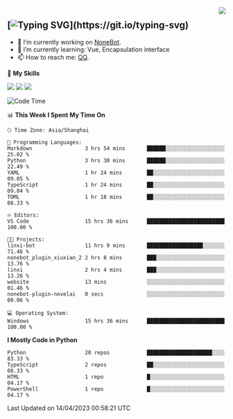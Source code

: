 <a href="#">
  <img align="right" src="https://github-readme-stats.vercel.app/api?username=mute23-code&count_private=true&show_icons=true&bg_color=15,f2f7fd,E0EAFC" />
</a>

[![Typing SVG](https://readme-typing-svg.herokuapp.com?size=25&duration=2500&color=8C43EA&vCenter=true&width=200&height=40&lines=Hi+there+%F0%9F%91%8B%F0%9F%8F%BB;I'm+mute.)](https://git.io/typing-svg)
-----


- 🔭 I’m currently working on [NoneBot](https://github.com/nonebot).
- 🌱 I’m currently learning: Vue, Encapsulation interface
- 📫 How to reach me: [QQ](http://wpa.qq.com/msgrd?v=3&uin=2740324073&site=qq&menu=yes).


🌟 **My Skills** 

![](https://img.shields.io/badge/-Python-3e74a2?style=flat-square&logo=Python&logoColor=fff)
![](https://img.shields.io/badge/-Node.js-339933?style=flat-square&logo=Node.js&logoColor=fff)
![](https://img.shields.io/badge/-Vue-4fc08d?style=flat-square&logo=Vue.js&logoColor=fff)

<!--START_SECTION:waka-->
![Code Time](http://img.shields.io/badge/Code%20Time-107%20hrs%2023%20mins-blue)

📊 **This Week I Spent My Time On** 

```text
🕑︎ Time Zone: Asia/Shanghai

💬 Programming Languages: 
Markdown                 3 hrs 54 mins       ██████░░░░░░░░░░░░░░░░░░░   25.02 % 
Python                   3 hrs 30 mins       ██████░░░░░░░░░░░░░░░░░░░   22.49 % 
YAML                     1 hr 24 mins        ██░░░░░░░░░░░░░░░░░░░░░░░   09.05 % 
TypeScript               1 hr 24 mins        ██░░░░░░░░░░░░░░░░░░░░░░░   09.04 % 
TOML                     1 hr 18 mins        ██░░░░░░░░░░░░░░░░░░░░░░░   08.33 % 

🔥 Editors: 
VS Code                  15 hrs 36 mins      █████████████████████████   100.00 % 

🐱‍💻 Projects: 
linxi-bot                11 hrs 9 mins       ██████████████████░░░░░░░   71.46 % 
nonebot_plugin_xiuxian_2 2 hrs 8 mins        ███░░░░░░░░░░░░░░░░░░░░░░   13.76 % 
linxi                    2 hrs 4 mins        ███░░░░░░░░░░░░░░░░░░░░░░   13.26 % 
website                  13 mins             ░░░░░░░░░░░░░░░░░░░░░░░░░   01.46 % 
nonebot-plugin-novelai   0 secs              ░░░░░░░░░░░░░░░░░░░░░░░░░   00.06 % 

💻 Operating System: 
Windows                  15 hrs 36 mins      █████████████████████████   100.00 % 
```

**I Mostly Code in Python** 

```text
Python                   20 repos            █████████████████████░░░░   83.33 % 
TypeScript               2 repos             ██░░░░░░░░░░░░░░░░░░░░░░░   08.33 % 
HTML                     1 repo              █░░░░░░░░░░░░░░░░░░░░░░░░   04.17 % 
PowerShell               1 repo              █░░░░░░░░░░░░░░░░░░░░░░░░   04.17 % 
```




 Last Updated on 14/04/2023 00:58:21 UTC
<!--END_SECTION:waka-->
